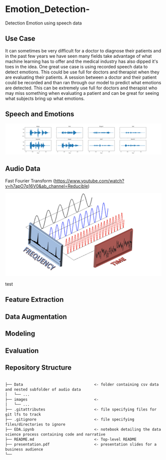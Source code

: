 # Emotion_Detection-
Detection Emotion using speech data



## Use Case 
It can sometimes be very difficult for a doctor to diagnose their patients and in the past few years we have seen many fields take advantage of what machine learning has to offer and the medical industry has also dipped it's toes in the idea. One great use case is using recorded speech data to detect emotions. This could be use full for doctors and therapist when they are evaluating their patients. A session between a doctor and their patient could be recorded and than ran through our model to predict what emotions are detected. This can be extremely use full for doctors and therapist who may miss something when evaluating a patient and can be great for seeing what subjects bring up what emotions. 


## Speech and Emotions 





![Emotions and Loudness](https://github.com/Jyve00/Emotion_Detection-/blob/main/Emotion%20Classes.png)


## Audio Data

Fast Fourier Transform 
(https://www.youtube.com/watch?v=h7apO7q16V0&ab_channel=Reducible)

![Fast Fourier Transform](https://github.com/Jyve00/Emotion_Detection-/blob/main/FFT.png)




test
## Feature Extraction 

## Data Augmentation 

## Modeling 

## Evaluation 





## Repository Structure

```

├── Data                                <- folder containing csv data and nested subfolder of audio data
│   └── ...
├── images                              <- 
│   └── ...
├── .gitattributes                      <- file specifying files for git lfs to track
├── .gitignore                          <- file specifying files/directories to ignore
├── EDA.ipynb                           <- notebook detailing the data science process containing code and narrative
├── README.md                           <- Top-level README
├── presentation.pdf                    <- presentation slides for a business audience
└── 